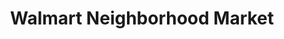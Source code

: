 ---
title: "Walmart Neighborhood Market"
url: /spring-hill/walmart-neighborhood-market/
shop: supermarket
---